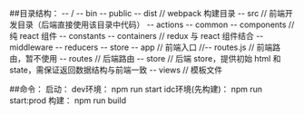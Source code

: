 ##目录结构：
  -- /
    -- bin
    -- public
      -- dist   // webpack 构建目录
      -- src    // 前端开发目录（后端直接使用该目录中代码）
        -- actions
        -- common
        -- components   // 纯 react 组件
        -- constants
        -- containers   // redux 与 react 组件结合
        -- middleware
        -- reducers
        -- store
        -- app   // 前端入口
        //-- routes.js  // 前端路由，暂不使用
    -- routes   // 后端路由
    -- store    // 后端 store，提供初始 html 和 state，需保证返回数据结构与前端一致
    -- views    // 模板文件

##命令：
  启动：
    dev环境：
      npm run start
    idc环境(先构建)：
      npm run start:prod
  构建： npm run build

